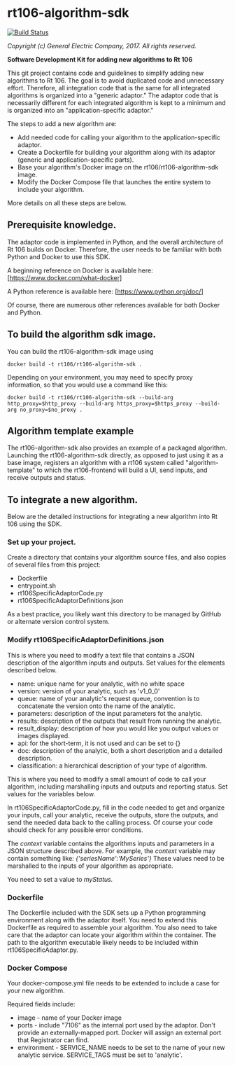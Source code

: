 # rt106-algorithm-sdk
[![Build Status](http://ideker.crd.ge.com:8888/buildStatus/icon?job=rt106/rt106-algorithm-sdk/master)](http://ideker.crd.ge.com:8888/job/rt106/job/rt106-algorithm-sdk/job/master/)

_Copyright (c) General Electric Company, 2017.  All rights reserved._


**Software Development Kit for adding new algorithms to Rt 106**

This git project contains code and guidelines to simplify adding new algorithms to Rt 106.
The goal is to avoid duplicated code and unnecessary effort.  Therefore, all integration code that is the same
for all integrated algorithms is organized into a "generic adaptor."  The adaptor code that is necessarily different
for each integrated algorithm is kept to a minimum and is organized into an "application-specific adaptor."

The steps to add a new algorithm are:
* Add needed code for calling your algorithm to the application-specific adaptor.
* Create a Dockerfile for building your algorithm along with its adaptor (generic and application-specific parts).
* Base your algorithm's Docker image on the rt106/rt106-algorithm-sdk image.
* Modify the Docker Compose file that launches the entire system to include your algorithm.

More details on all these steps are below.

## Prerequisite knowledge.

The adaptor code is implemented in Python, and the overall architecture of Rt 106 builds on Docker.
Therefore, the user needs to be familiar with both Python and Docker to use this SDK.

A beginning reference on Docker is available here:  [https://www.docker.com/what-docker]

A Python reference is available here:  [https://www.python.org/doc/]

Of course, there are numerous other references available for both Docker and Python.

## To build the algorithm sdk image.

You can build the rt106-algorithm-sdk image using
```
docker build -t rt106/rt106-algorithm-sdk .
```
Depending on your environment, you may need to specify proxy information, so that you would use a command like this:

```
docker build -t rt106/rt106-algorithm-sdk --build-arg http_proxy=$http_proxy --build-arg https_proxy=$https_proxy --build-arg no_proxy=$no_proxy .
```

## Algorithm template example

The rt106-algorithm-sdk also provides an example of a packaged algorithm. Launching the rt106-algorithm-sdk directly,
as opposed to just using it as a base image, registers an algorithm with a rt106 system called "algorithm-template" to which
the rt106-frontend will build a UI, send inputs, and receive outputs and status.

## To integrate a new algorithm.

Below are the detailed instructions for integrating a new algorithm into Rt 106 using the SDK.

### Set up your project.

Create a directory that contains your algorithm source files, and also copies of several files from this project:  
* Dockerfile
* entrypoint.sh
* rt106SpecificAdaptorCode.py
* rt106SpecificAdaptorDefinitions.json

As a best practice, you likely want this directory to be managed by GitHub or alternate version control system.

### Modify rt106SpecificAdaptorDefinitions.json

This is where you need to modify a text file that contains a JSON description of the algorithm inputs and outputs. Set values for the elements
described below.

* name: unique name for your analytic, with no white space
* version: version of your analytic, such as 'v1_0_0'
* queue: name of your analytic's request queue, convention is to concatenate the version onto the name of the analytic.
* parameters: description of the input parameters fot the analytic.
* results: description of the outputs that result from running the analytic.
* result_display: description of how you would like you output values or images displayed.
* api: for the short-term, it is not used and can be set to {}
* doc: description of the analytic, both a short description and a detailed description.
* classification: a hierarchical description of your type of algorithm.

This is where you need to modify a small amount of code to call your algorithm, including marshalling inputs and outputs
and reporting status.  Set values for the variables below.

In rt106SpecificAdaptorCode.py, fill in the code needed to get and organize your inputs, call your analytic, receive the outputs,
store the outputs, and send the needed data back to the calling process.  Of course your code should check for
any possible error conditions.

The *context* variable contains the algorithms inputs and parameters in a JSON structure described above.  For example, the *context* variable may contain something like: *{'seriesName':'MySeries'}*
These values need to be marshalled to the inputs of your algorithm as appropriate.

You need to set a value to *myStatus.*

### Dockerfile

The Dockerfile included with the SDK sets up a Python programming environment along with the adaptor itself.  You need to extend this
Dockerfile as required to assemble your algorithm.  You also need to take care that the adaptor can locate your algorithm within the
container.  The path to the algorithm executable likely needs to be included within rt106SpecificAdaptor.py.

### Docker Compose

Your docker-compose.yml file needs to be extended to include a case for your new algorithm.

Required fields include:
* image - name of your Docker image
* ports - include "7106" as the internal port used by the adaptor.  Don't provide an externally-mapped port.  Docker will assign an external port that Registrator can find.
* environment - SERVICE_NAME needs to be set to the name of your new analytic service.  SERVICE_TAGS must be set to 'analytic'.

